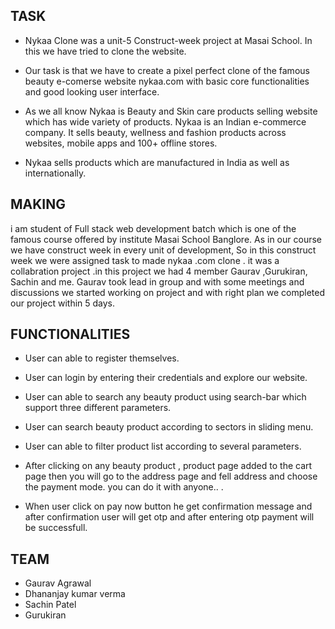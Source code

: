 ## TASK
- Nykaa Clone was a unit-5 Construct-week project at Masai School. In this we have tried to clone the website.

- Our task is that we have to create a pixel perfect clone of the famous beauty e-comerse website nykaa.com with basic core functionalities and good looking user interface.

- As we all know Nykaa is Beauty and Skin care products selling website which has wide variety of products. Nykaa is an Indian e-commerce company. It sells beauty, wellness and fashion products across websites, mobile apps and 100+ offline stores.

- Nykaa sells products which are manufactured in India as well as internationally.

## MAKING
i am student of Full stack web development batch which is one of the famous course offered by institute Masai School Banglore. As in our course we have construct week in every unit of development, So in this construct week we were assigned task to made nykaa .com clone . it was a collabration project .in this project we had 4 member Gaurav ,Gurukiran, Sachin and me. Gaurav took lead in group and with some meetings and discussions we started working on project and with right plan we completed our project within 5 days.

## FUNCTIONALITIES
- User can able to register themselves.

- User can login by entering their credentials and explore our website.

- User can able to search any beauty product using search-bar which support three different parameters.

- User can search beauty product according to sectors in sliding menu.

- User can able to filter product list according to several parameters.

- After clicking on any beauty product , product page added to the cart page then you will go to the address page and fell address and choose the payment mode. you can do it with anyone.. .

- When user click on pay now button he get confirmation message and after confirmation user will get otp and after entering otp payment will be successfull.

## TEAM
- Gaurav Agrawal
- Dhananjay kumar verma
- Sachin Patel
- Gurukiran
